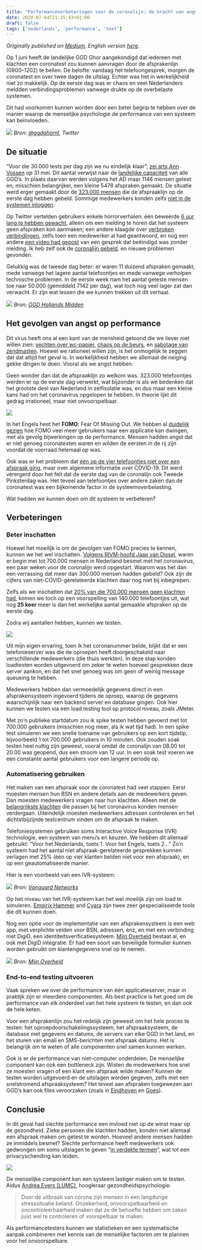 ```yaml
---
title: "Performanceverbeteringen voor de coronalijn: de kracht van angst"
date: 2020-07-04T21:35:43+01:00
draft: false
tags: ['nederlands', 'performance', 'text']
---
```


_Originally published on [Medium](https://medium.com/@n_vanderhoeven/performanceverbeteringen-voor-de-coronalijn-de-kracht-van-angst-8c3713a3b7e0). English version [here](https://www.flood.io/blog/performance-testing-the-story-of-the-dutch-co2020ronavirus-hotline)._

Op 1 juni heeft de landelijke GGD Ghor aangekondigd dat iedereen met klachten een coronatest zou kunnen aanvragen door de afsprakenlijn (0800–1202) te bellen. De belofte: vandaag het telefoongesprek, morgen de coronatest en over twee dagen de uitslag. Echter was het in werkelijkheid niet zo makkelijk. Op de eerste dag was er chaos en veel Nederlanders meldden verbindingsproblemen vanwege drukte op de overbelaste systemen.

Dit had voorkomen kunnen worden door een beter begrip te hebben over de manier waarop de menselijke psychologie de performance van een systeem kan beïnvloeden.

![](/assets/20200704-01.jpg)
_Bron: [@ggdghornl](https://twitter.com/GGDGHORNL/status/1267351996379643906), Twitter_

## De situatie

“Voor die 30.000 tests per dag zijn we nu eindelijk klaar”, [zei arts Ann Vossen](https://nos.nl/collectie/13824/artikel/2335758-ggd-en-klaar-voor-massaal-testen-tijd-van-limiterende-factoren-voorbij) op 31 mei. Dit aantal verwijst naar de [landelijke capaciteit](https://nos.nl/artikel/2335790-drukte-op-nieuw-telefoonnummer-voor-coronatests-0800-1202.html) van alle GGD’s. In plaats daarvan werden volgens het AD maar 1146 mensen getest en, misschien belangrijker, een kleine 5478 afspraken gemaakt. De situatie werd erger gemaakt door de [323.000 mensen](https://www.ad.nl/binnenland/liefst-323-000-telefoontjes-naar-nieuw-nummer-voor-coronatest-systemen-overbelast~a16a9a50/) die de afspraaklijn op de eerste dag hebben gebeld. Sommige medewerkers konden zelfs [niet in de systemen inloggen](https://www.volkskrant.nl/nieuws-achtergrond/coronatestnummer-kampt-met-kinderziektes-maar-ggd-s-kunnen-de-drukte-goed-aan~b2f332d2/).

Op Twitter vertelden gebruikers enkele horrorverhalen: één beweerde [6 uur lang te hebben gewacht](https://twitter.com/Ed_van_Iterson/status/1267429180347691011), alleen om een melding te horen dat het systeem geen afspraken kon aanmaken; een andere klaagde over [verbroken verbindingen](https://twitter.com/maticus_spazz/status/1267374692941418496), zelfs toen een medewerker al had geantwoord, en nog een andere [een video had gepost](https://twitter.com/leovanlinden/status/1267408142813605888) van een gesprek dat beëindigd was zonder melding. Ik heb zelf ook de [coronalijn gebeld](https://twitter.com/n_vanderhoeven/status/1271054286483533825), en nieuwe problemen gevonden.

Gelukkig was de tweede dag beter: er waren 11 duizend afspraken gemaakt, mede vanwege het lagere aantal telefoontjes en mede vanwege verholpen technische problemen. In de eerste week nam het aantal geteste mensen toe naar 50.000 (gemiddeld 7142 per dag), wat toch nog veel lager zat dan verwacht. Er zijn wat lessen die we kunnen trekken uit dit verhaal.

![](/assets/20200704-02.jpeg)
_Bron: [GGD Hollands Midden](https://ggdhm.nl/thema-s/item/infectieziekten/testbeleid)_

## Het gevolgen van angst op performance

Dit virus heeft ons al een kant van de mensheid getoond die we liever niet willen zien: [vechten over wc-papier](https://www.bbc.com/news/world-australia-51731422), [chaos op de beurs](https://snacks.robinhood.com/newsletters/rMxwcb7y7lMZoI5NY6qf7/), en [sabotage van zendmasten](https://www.volkskrant.nl/nieuws-achtergrond/nctv-waarschuwt-voor-extremistische-protestacties-door-5g-tegenstanders-die-vrezen-voor-coronavirus~bf1400b8/). Hoewel we rationeel willen zijn, is het onmogelijk te zeggen dat dat altijd het geval is. In werkelijkheid hebben we allemaal de neiging gekke dingen te doen. Vooral als we angst hebben.

Geen wonder dan dat de afspraaklijn zo welkom was. 323.000 telefoontjes werden er op de eerste dag verwerkt, wat bijzonder is als we bedenken dat het grootste deel van Nederland in zelfisolatie was, en dus maar een kleine kans had om het coronavirus opgelopen te hebben. In theorie lijkt dit gedrag irrationeel, maar niet onvoorspelbaar.

![](/assets/20200704-03.jpeg)

In het Engels heet het **FOMO**: Fear Of Missing Out. We hebben al [duidelijk gezien](https://www.flood.io/blog/fomo-and-performance-testing-why-robinhood-went-down) hoe FOMO veel meer gebruikers naar een applicatie kan dwingen, met als gevolg bijwerkingen op de performance. Mensen hadden angst dat er niet genoeg coronatesten waren en wilden de eersten in de rij zijn voordat de voorraad helemaal op was.

Ook was er het probleem dat [één op de vier telefoontjes niet over een afspraak ging](https://www.trouw.nl/binnenland/de-balans-na-een-week-testen-het-plan-was-mooier-dan-de-praktijk~b86399b7/), maar over algemene informatie over COVID-19. Dit werd verergerd door het feit dat de eerste dag van de coronalijn ook Tweede Pinksterdag was. Het teveel aan telefoontjes over andere zaken dan de coronatest was een bijkomende factor in de systeemoverbelasting.

Wat hadden we kunnen doen om dit systeem te verbeteren?

## Verbeteringen

### Beter inschatten

Hoewel het moeilijk is om de gevolgen van FOMO precies te kennen, kunnen we het wel inschatten. [Volgens RIVM-hoofd Jaap van Dissel](https://www.zwollenu.nl/500-000-tot-700-000-nederlanders-besmet-met-coronavirus/), waren er begin mei tot 700.000 mensen in Nederland besmet met het coronavirus, een paar weken voor de coronalijn werd opgestart. Waarom was het dan een verrassing dat meer dan 300.000 mensen hadden gebeld? Ook zijn de cijfers van niet-COVID-gerelateerde klachten daar nog niet bij inbegrepen.

Zelfs als we inschatten dat [20% van die 700.000 mensen geen klachten had](https://www.who.int/docs/default-source/coronaviruse/situation-reports/20200306-sitrep-46-covid-19.pdf?sfvrsn=96b04adf_4), komen we toch op een voorspelling van 140.000 telefoontjes uit, wat nog **25 keer** meer is dan het werkelijke aantal gemaakte afspraken op de eerste dag.

Zodra wij aantallen hebben, kunnen we testen.

![](/assets/20200704-04.jpg)

Uit mijn eigen ervaring, toen ik het coronanummer belde, blijkt dat er een telefonieserver was die de oproepen heeft doorgeschakeld naar verschillende medewerkers (die thuis werkten). In deze stap konden loadtesten worden uitgevoerd om zeker te weten hoeveel gesprekken deze server aankon, en dat het snel genoeg was om geen of weinig message queueing te hebben.

Medewerkers hebben dan vermoedelijk gegevens direct in een afsprakensysteem ingevoerd tijdens de oproep, waarop de gegevens waarschijnlijk naar een backend server en database gingen. Ook hier kunnen we testen via een load testing tool op protocol niveau, zoals JMeter.

Met zo’n publieke startdatum zou ik spike testen hebben gevoerd met tot 700.000 gebruikers (misschien nog meer, als ik wat tijd had). In een spike test simuleren we een snelle toename van gebruikers op een kort tijdstip, bijvoorbeeld 1 tot 700.000 gebruikers in 10 minuten. Ook zouden soak testen heel nuttig zijn geweest, vooral omdat de coronalijn van 08.00 tot 20.00 was geopend, dus een stroom van 12 uur. In een soak test voeren we een constante aantal gebruikers voor een langere periode op.

### Automatisering gebruiken

Het maken van een afspraak voor de coronatest had veel stappen. Eerst moesten mensen hun BSN en andere details aan de medewerkers geven. Dan moesten medewerkers vragen naar hun klachten. Alleen met de [belangrijkste klachten](https://www.zwollenu.nl/500-000-tot-700-000-nederlanders-besmet-met-coronavirus/) die passen bij het coronavirus konden mensen verdergaan. Uiteindelijk moesten medewerkers adressen controleren en het dichtstbijzijnde testcentrum vinden om de afspraak te maken.

Telefoniesystemen gebruiken soms Interactive Voice Response (IVR) technologie, een systeem van menu’s en keuzen. We hebben dit allemaal gebruikt: “Voor het Nederlands, toets 1. Voor het Engels, toets 2…” Zo’n systeem had het aantal niet afspraak-gerelateerde gesprekken kunnen verlagen met 25% (één op vier klanten belden niet voor een afspraak), en op een geautomatiseerde manier.

Hier is een voorbeeld van een IVR-systeem:

![](/assets/20200704-05.jpg)
_Bron: [Vanguard Networks](http://vanguardnetworks.com.sg/IVR.html)_

Op het niveau van het IVR-systeem kan het wel moeilijk zijn om load te simuleren. [Empirix Hammer](https://www.empirix.com/products/hammer/) and [Cyara](https://cyara.com/genesys-cloud/) zijn twee zeer gespecialiseerde tools die dit kunnen doen.

Nog een optie voor de implementatie van een afsprakensysteem is een web app, met verplichte velden voor BSN, adressen, enz, en met een verbinding met DigiD, een identiteitsverificatiesysteem. [Mijn Overheid](https://mijn.overheid.nl/) bestaat al, en ook met DigiD integratie. Er had een soort van beveiligde formulier kunnen worden gebruikt om klantengegevens snel op te nemen.

![](/assets/20200704-06.jpg)
_Bron: [Mijn Overheid](https://mijn.overheid.nl/)_

### End-to-end testing uitvoeren

Vaak spreken we over de performance van één applicatieserver, maar in praktijk zijn er meerdere componenten. Als best practice is het goed om de performance van elk onderdeel van het hele systeem te testen, en dan ook de hele keten.

Voor een afsprakenlijn zou het redelijk zijn geweest om het hele proces te testen: het oproepdoorschakelingssysteem, het afspraaksysteem, de database met gegevens en datums, de servers van elke GGD in het land, en het sturen van email en SMS-berichten met afspraak datums. Het is belangrijk om te weten of alle componenten snel samen kunnen werken.

Ook is er de performance van niet-computer onderdelen. De menselijke component kan ook een bottleneck zijn. Wisten de medewerkers hoe snel ze moesten vragen of een klant een afspraak wilde maken? Kunnen de testen worden uitgevoerd en de uitslagen worden gegeven, zelfs met een snelstromend afspraaksysteem? Het teveel aan afspraken toegewezen aan GGD’s kan ook files veroorzaken (zoals in [Eindhoven](https://www.ed.nl/eindhoven/in-de-file-voor-een-stukje-zekerheid-meteen-drukte-bij-teststraat-voor-corona-in-eindhoven~a27eec83/) en [Goes](https://www.pzc.nl/zeeuws-nieuws/drukte-bij-teststraat-in-goes-na-openstellen-nummer-voor-coronatest~aa8a6cb2/)).

## Conclusie

In dit geval had slechte performance een invloed niet op de winst maar op de gezondheid. Zieke personen die klachten hadden, konden niet allemaal een afspraak maken om getest te worden. Hoeveel andere mensen hadden ze inmiddels besmet? Slechte performance heeft medewerkers ook gedwongen om soms uitslagen te geven “[in verdekte termen](https://wnl.tv/2020/06/08/chaos-bij-de-coronalijn-personeel-slaat-alarm/)”, wat tot een privacyschending kan leiden.

![](/assets/20200704-07.jpg)

De menselijke component kan een systeem lastiger maken om te testen. Aldus [Andrea Evers (LUMC)](https://www.trouw.nl/binnenland/de-balans-na-een-week-testen-het-plan-was-mooier-dan-de-praktijk~b86399b7/), hoogleraar gezondheidspsychologie: 

> Door de uitbraak van corona zijn mensen in een langdurige stresssituatie beland. Onzekerheid, onvoorspelbaarheid en oncontroleerbaarheid maken dat ze de behoefte hebben om zaken juist wel te controleren of voorspelbaar te maken.

Als performancetesters kunnen we statistieken en een systematische aanpak combineren met kennis van de menselijke factoren om te plannen voor het onvoorspelbare.